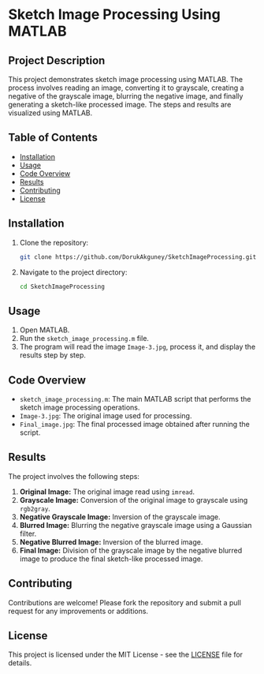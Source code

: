 # Sketch Image Processing Using MATLAB

## Project Description
This project demonstrates sketch image processing using MATLAB. The process involves reading an image, converting it to grayscale, creating a negative of the grayscale image, blurring the negative image, and finally generating a sketch-like processed image. The steps and results are visualized using MATLAB.

## Table of Contents
- [Installation](#installation)
- [Usage](#usage)
- [Code Overview](#code-overview)
- [Results](#results)
- [Contributing](#contributing)
- [License](#license)

## Installation
1. Clone the repository:
    ```bash
    git clone https://github.com/DorukAkguney/SketchImageProcessing.git
    ```
2. Navigate to the project directory:
    ```bash
    cd SketchImageProcessing
    ```

## Usage
1. Open MATLAB.
2. Run the `sketch_image_processing.m` file.
3. The program will read the image `Image-3.jpg`, process it, and display the results step by step.

## Code Overview
- `sketch_image_processing.m`: The main MATLAB script that performs the sketch image processing operations.
- `Image-3.jpg`: The original image used for processing.
- `Final_image.jpg`: The final processed image obtained after running the script.

## Results
The project involves the following steps:
1. **Original Image:** The original image read using `imread`.
2. **Grayscale Image:** Conversion of the original image to grayscale using `rgb2gray`.
3. **Negative Grayscale Image:** Inversion of the grayscale image.
4. **Blurred Image:** Blurring the negative grayscale image using a Gaussian filter.
5. **Negative Blurred Image:** Inversion of the blurred image.
6. **Final Image:** Division of the grayscale image by the negative blurred image to produce the final sketch-like processed image.

## Contributing
Contributions are welcome! Please fork the repository and submit a pull request for any improvements or additions.

## License
This project is licensed under the MIT License - see the [LICENSE](LICENSE) file for details.
